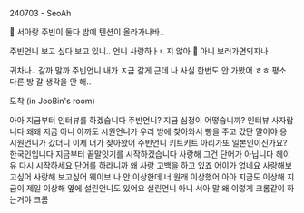 240703 - SeoAh

🌊 서아랑 주빈이 둘다 밤에 텐션이 올라가나바..

주빈언니
보고 싶다
보고 있니.. 언니
사랑하ㅏㄴ지 않아
🌊 아니 보러가면되자나

귀차나..
갈까 말까
주빈언니
내가 ㅈ금 갈게
근데 나 사실 한번도 안 가봤어
ㅎㅎ
평소 다른 방 갈 생각을 안 해..

도착 (in JooBin's room)





아아 지금부터 인터뷰를 하겠습니다
주빈언니?
지금 심정이 어떻습니까?
인터뷰 사자랍니다
왜왜
지금
아니 아까도 시원언니가
우리 방에 찾아와서 빵을 주고 갔단 말이야
응
시원언니가 갔더니 이제 너가 찾아왔어
주빈언니 키트키트
아리가또
일본인이신가요?
한국인입니다
지금부터 끝말잇기를 시작하겠습니다
사랑해
그건 단어가 아닙니다
헤이 유 다시 시작하세요
단어를 하라니까 왜
사랑 고백을 하고 있죠
어이가 없네요
사랑해보고싶어
사랑해 보고싶어 웨이브
나 안 이상한데
너 원래 이상했어
아아
지금도 이상해
지금이 제일 이상해
옆에
설린언니도 있어요
설린언니
아니 서아 말 왜 이렇게 크롬같이 하는거야
크롬
